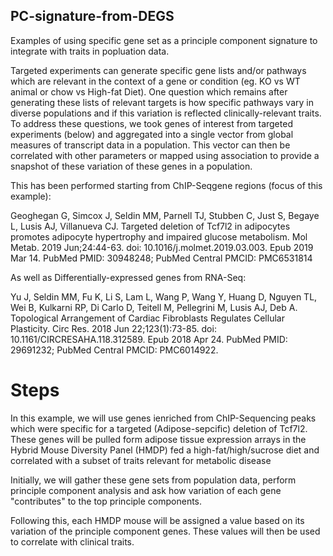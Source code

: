 ## PC-signature-from-DEGS
Examples of using specific gene set as a principle component signature to integrate with traits in popluation data. 

Targeted experiments can generate specific gene lists and/or pathways which are relevant in the context of a gene or condition (eg. KO vs WT animal or chow vs High-fat Diet).  One question which remains after generating these lists of relevant targets is how specific pathways vary in diverse populations and if this variation is reflected clinically-relevant traits. To address these questions, we took genes of interest from targeted experiments (below) and aggregated into a single vector from global measures of transcript data in a population.  This vector can then be correlated with other parameters or mapped using association to provide a snapshot of these variation of these genes in a population.   

This has been performed  starting from ChIP-Seqgene regions (focus of this example):  

Geoghegan G, Simcox J, Seldin MM, Parnell TJ, Stubben C, Just S, Begaye L, Lusis AJ, Villanueva CJ. Targeted deletion of Tcf7l2 in adipocytes promotes adipocyte hypertrophy and impaired glucose metabolism. Mol Metab. 2019 Jun;24:44-63. doi: 10.1016/j.molmet.2019.03.003. Epub 2019 Mar 14. PubMed PMID: 30948248; PubMed Central PMCID: PMC6531814

As well as Differentially-expressed genes from RNA-Seq:

Yu J, Seldin MM, Fu K, Li S, Lam L, Wang P, Wang Y, Huang D, Nguyen TL, Wei B, Kulkarni RP, Di Carlo D, Teitell M, Pellegrini M, Lusis AJ, Deb A. Topological Arrangement of Cardiac Fibroblasts Regulates Cellular Plasticity. Circ Res. 2018 Jun 22;123(1):73-85. doi: 10.1161/CIRCRESAHA.118.312589. Epub 2018 Apr 24. PubMed PMID: 29691232; PubMed Central PMCID: PMC6014922.


# Steps

In this example, we will use genes ienriched from ChIP-Sequencing peaks which were specific for a targeted (Adipose-sepcific) deletion of Tcf7l2. These genes will be pulled form adipose tissue expression arrays in the Hybrid Mouse Diversity Panel (HMDP) fed a high-fat/high/sucrose diet and correlated with a subset of traits relevant for metabolic disease 

Initially, we will gather these gene sets from population data, perform principle component analysis and ask how variation of each gene "contributes" to the top principle components.

Following this, each HMDP mouse will be assigned a value based on its variation of the principle component genes.  These values will then be used to correlate with clinical traits.  
